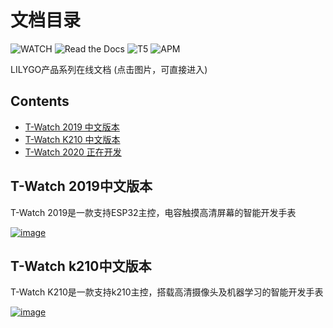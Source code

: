 # 文档目录 #
![WATCH](https://img.shields.io/badge/product-T--Watch-pink)
![Read the Docs](https://img.shields.io/badge/docs-60%25-green)
![T5](https://img.shields.io/badge/product-T5--Epaper-orange)
![APM](https://img.shields.io/apm/l/vim-mode)

LILYGO产品系列在线文档
(点击图片，可直接进入)
## Contents ##

- [T-Watch 2019 中文版本](#t-watch-2019中文版本)
- [T-Watch K210 中文版本](#t-watch-K210中文版本)
- [T-Watch 2020 正在开发](#benchmarking)

## T-Watch 2019中文版本 ##

T-Watch 2019是一款支持ESP32主控，电容触摸高清屏幕的智能开发手表


[![image](https://github.com/Xinyuan-LilyGO/Document_Menu/blob/main/image/image1.jpg)](https://t-watch.readthedocs.io/zh_CN/latest/)

## T-Watch k210中文版本 ##

T-Watch K210是一款支持k210主控，搭载高清摄像头及机器学习的智能开发手表

[![image](https://github.com/Xinyuan-LilyGO/Document_Menu/blob/main/image/image2.jpg)](https://watch-k210.readthedocs.io/en/latest/)
